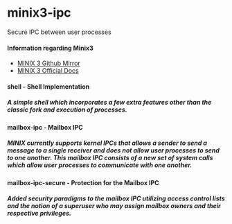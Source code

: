 # minix3-ipc
Secure IPC between user processes

#### Information regarding Minix3
* [MINIX 3 Github Mirror](https://github.com/minix3/minix)
* [MINIX 3 Official Docs](http://www.minix3.org/)

#### shell - Shell Implementation
##### A simple shell which incorporates a few extra features other than the classic fork and execution of processes.

#### mailbox-ipc - Mailbox IPC
##### MINIX currently supports kernel IPCs that allows a sender to send a message to a single receiver and does not allow user processes to send to one another. This mailbox IPC consists of a new set of system calls which allow user processes to communicate with one another.

#### mailbox-ipc-secure - Protection for the Mailbox IPC
##### Added security paradigms to the mailbox IPC utilizing access control lists and the notion of a superuser who may assign mailbox owners and their respective privileges.
